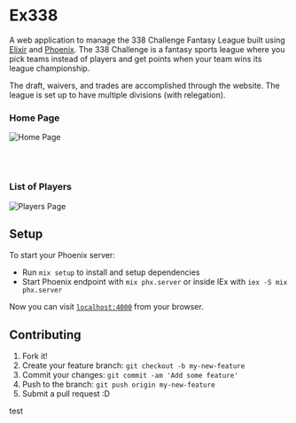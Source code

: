 # Ex338

A web application to manage the 338 Challenge Fantasy League built using [Elixir](https://elixir-lang.org/)
and [Phoenix](http://www.phoenixframework.org/). The 338 Challenge is a
fantasy sports league where you pick teams instead of players and get points
when your team wins its league championship.

The draft, waivers, and trades are accomplished through the website. The league
is set up to have multiple divisions (with relegation).

### Home Page

![Home Page](/README_assets/ex338_home_screen.png?raw=true "Home Page")

<br />
<br />

### List of Players

![Players Page](/README_assets/ex338_fantasy_players_screen.png?raw=true "Players")

## Setup

To start your Phoenix server:

- Run `mix setup` to install and setup dependencies
- Start Phoenix endpoint with `mix phx.server` or inside IEx with `iex -S mix phx.server`

Now you can visit [`localhost:4000`](http://localhost:4000) from your browser.

## Contributing

1. Fork it!
2. Create your feature branch: `git checkout -b my-new-feature`
3. Commit your changes: `git commit -am 'Add some feature'`
4. Push to the branch: `git push origin my-new-feature`
5. Submit a pull request :D

test
